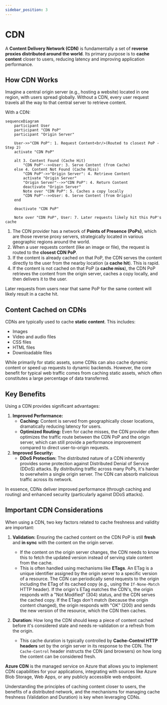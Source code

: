 ```yaml
---
sidebar_position: 3
---
```


# CDN

A **Content Delivery Network (CDN)** is fundamentally a set of **reverse proxies distributed around the world**. Its primary purpose is to **cache content** closer to users, reducing latency and improving application performance.

## How CDN Works

Imagine a central origin server (e.g., hosting a website) located in one region, with users spread globally. Without a CDN, every user request travels all the way to that central server to retrieve content.

With a CDN:

```mermaid
sequenceDiagram
    participant User
    participant "CDN PoP"
    participant "Origin Server"

    User->>"CDN PoP": 1. Request Content<br/>(Routed to closest PoP - Step 2)
    activate "CDN PoP"

    alt 3. Content Found (Cache Hit)
        "CDN PoP"-->>User: 3. Serve Content (from Cache)
    else 4. Content Not Found (Cache Miss)
        "CDN PoP"->>"Origin Server": 4. Retrieve Content
        activate "Origin Server"
        "Origin Server"-->>"CDN PoP": 4. Return Content
        deactivate "Origin Server"
        Note over "CDN PoP": 5. Caches a copy locally
        "CDN PoP"-->>User: 6. Serve Content (from Origin)
    end

    deactivate "CDN PoP"

    Note over "CDN PoP", User: 7. Later requests likely hit this PoP's cache
```

1.  The CDN provider has a network of **Points of Presence (PoPs)**, which are those reverse proxy servers, strategically located in various geographic regions around the world.
2.  When a user requests content (like an image or file), the request is routed to the **closest CDN PoP**.
3.  If the content is already cached on that PoP, the CDN serves the content directly to the user from the nearby location (a **cache hit**). This is rapid.
4.  If the content is not cached on that PoP (a **cache miss**), the CDN PoP retrieves the content from the origin server, caches a copy locally, and then delivers it to the user.

Later requests from users near that same PoP for the same content will likely result in a cache hit.

## Content Cached on CDNs

CDNs are typically used to cache **static content**. This includes:

*   Images
*   Video and audio files
*   CSS files
*   HTML files
*   Downloadable files

While primarily for static assets, some CDNs can also cache dynamic content or speed up requests to dynamic backends. However, the core benefit for typical web traffic comes from caching static assets, which often constitutes a large percentage of data transferred.

## Key Benefits

Using a CDN provides significant advantages:

1.  **Improved Performance:**
    *   **Caching:** Content is served from geographically closer locations, dramatically reducing latency for users.
    *   **Optimized Routing:** Even for cache misses, the CDN provider often optimizes the traffic route between the CDN PoP and the origin server, which can still provide a performance improvement compared to direct user-to-origin requests.
2.  **Improved Security:**
    *   **DDoS Protection:** The distributed nature of a CDN inherently provides some protection against Distributed Denial of Service (DDoS) attacks. By distributing traffic across many PoPs, it's harder to overwhelm a single origin server. The CDN can absorb malicious traffic across its network.

In essence, CDNs deliver improved performance (through caching and routing) and enhanced security (particularly against DDoS attacks).

## Important CDN Considerations

When using a CDN, two key factors related to cache freshness and validity are important:

1.  **Validation:** Ensuring the cached content on the CDN PoP is still **fresh** and **in sync** with the content on the origin server.
    *   If the content on the origin server changes, the CDN needs to know this to fetch the updated version instead of serving stale content from the cache.
    *   This is often handled using mechanisms like **ETags**. An ETag is a unique identifier assigned by the origin server to a specific version of a resource. The CDN can periodically send requests to the origin including the ETag of its cached copy (e.g., using the `If-None-Match` HTTP header). If the origin's ETag matches the CDN's, the origin responds with a "Not Modified" (304) status, and the CDN serves the cached copy. If the ETags don't match (because the origin content changed), the origin responds with "OK" (200) and sends the new version of the resource, which the CDN then caches.

2.  **Duration:** How long the CDN should keep a piece of content cached before it's considered stale and needs re-validation or a refresh from the origin.
    *   This cache duration is typically controlled by **Cache-Control HTTP headers** set by the origin server in its response to the CDN. The `Cache-Control` header instructs the CDN (and browsers) on how long the content can be considered fresh.

**Azure CDN** is the managed service on Azure that allows you to implement CDN capabilities for your applications, integrating with sources like Azure Blob Storage, Web Apps, or any publicly accessible web endpoint.

Understanding the principles of caching content closer to users, the benefits of a distributed network, and the mechanisms for managing cache freshness (Validation and Duration) is key when leveraging CDNs.